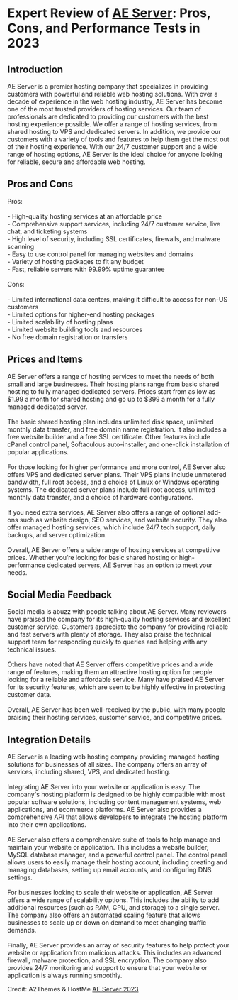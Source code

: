<h1>Expert Review of <a href="https://a2themes.com/ae-server-reviews">AE Server</a>: Pros, Cons, and Performance Tests in 2023</h1>
<h2>Introduction</h2>
AE Server is a premier hosting company that specializes in providing customers with powerful and reliable web hosting solutions. With over a decade of experience in the web hosting industry, AE Server has become one of the most trusted providers of hosting services. Our team of professionals are dedicated to providing our customers with the best hosting experience possible. We offer a range of hosting services, from shared hosting to VPS and dedicated servers. In addition, we provide our customers with a variety of tools and features to help them get the most out of their hosting experience. With our 24/7 customer support and a wide range of hosting options, AE Server is the ideal choice for anyone looking for reliable, secure and affordable web hosting.
<h2>Pros and Cons</h2>
Pros:<br><br>- High-quality hosting services at an affordable price<br>- Comprehensive support services, including 24/7 customer service, live chat, and ticketing systems<br>- High level of security, including SSL certificates, firewalls, and malware scanning<br>- Easy to use control panel for managing websites and domains<br>- Variety of hosting packages to fit any budget<br>- Fast, reliable servers with 99.99% uptime guarantee<br><br>Cons:<br><br>- Limited international data centers, making it difficult to access for non-US customers<br>- Limited options for higher-end hosting packages<br>- Limited scalability of hosting plans<br>- Limited website building tools and resources<br>- No free domain registration or transfers
<h2>Prices and Items</h2>
AE Server offers a range of hosting services to meet the needs of both small and large businesses. Their hosting plans range from basic shared hosting to fully managed dedicated servers. Prices start from as low as $1.99 a month for shared hosting and go up to $399 a month for a fully managed dedicated server. <br><br>The basic shared hosting plan includes unlimited disk space, unlimited monthly data transfer, and free domain name registration. It also includes a free website builder and a free SSL certificate. Other features include cPanel control panel, Softaculous auto-installer, and one-click installation of popular applications.<br><br>For those looking for higher performance and more control, AE Server also offers VPS and dedicated server plans. Their VPS plans include unmetered bandwidth, full root access, and a choice of Linux or Windows operating systems. The dedicated server plans include full root access, unlimited monthly data transfer, and a choice of hardware configurations.<br><br>If you need extra services, AE Server also offers a range of optional add-ons such as website design, SEO services, and website security. They also offer managed hosting services, which include 24/7 tech support, daily backups, and server optimization. <br><br>Overall, AE Server offers a wide range of hosting services at competitive prices. Whether you’re looking for basic shared hosting or high-performance dedicated servers, AE Server has an option to meet your needs.
<h2>Social Media Feedback</h2>
Social media is abuzz with people talking about AE Server. Many reviewers have praised the company for its high-quality hosting services and excellent customer service. Customers appreciate the company for providing reliable and fast servers with plenty of storage. They also praise the technical support team for responding quickly to queries and helping with any technical issues. <br><br>Others have noted that AE Server offers competitive prices and a wide range of features, making them an attractive hosting option for people looking for a reliable and affordable service. Many have praised AE Server for its security features, which are seen to be highly effective in protecting customer data.<br><br>Overall, AE Server has been well-received by the public, with many people praising their hosting services, customer service, and competitive prices.
<h2>Integration Details</h2>
AE Server is a leading web hosting company providing managed hosting solutions for businesses of all sizes. The company offers an array of services, including shared, VPS, and dedicated hosting.<br><br>Integrating AE Server into your website or application is easy. The company's hosting platform is designed to be highly compatible with most popular software solutions, including content management systems, web applications, and ecommerce platforms. AE Server also provides a comprehensive API that allows developers to integrate the hosting platform into their own applications.<br><br>AE Server also offers a comprehensive suite of tools to help manage and maintain your website or application. This includes a website builder, MySQL database manager, and a powerful control panel. The control panel allows users to easily manage their hosting account, including creating and managing databases, setting up email accounts, and configuring DNS settings.<br><br>For businesses looking to scale their website or application, AE Server offers a wide range of scalability options. This includes the ability to add additional resources (such as RAM, CPU, and storage) to a single server. The company also offers an automated scaling feature that allows businesses to scale up or down on demand to meet changing traffic demands.<br><br>Finally, AE Server provides an array of security features to help protect your website or application from malicious attacks. This includes an advanced firewall, malware protection, and SSL encryption. The company also provides 24/7 monitoring and support to ensure that your website or application is always running smoothly.
<p>Credit: A2Themes & HostMe <a href="https://a2themes.com/ae-server-reviews">AE Server 2023</a></p>